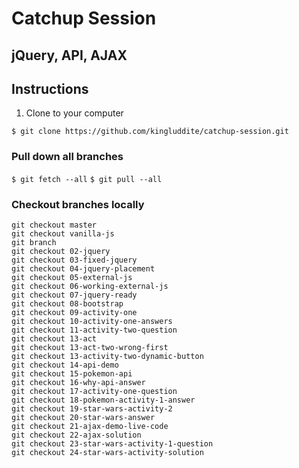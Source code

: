 # Catchup Session
## jQuery, API, AJAX

## Instructions
1. Clone to your computer

`$ git clone https://github.com/kingluddite/catchup-session.git`

### Pull down all branches
`$ git fetch --all`
`$ git pull --all`

### Checkout branches locally
```
git checkout master
git checkout vanilla-js
git branch
git checkout 02-jquery
git checkout 03-fixed-jquery
git checkout 04-jquery-placement
git checkout 05-external-js
git checkout 06-working-external-js
git checkout 07-jquery-ready
git checkout 08-bootstrap
git checkout 09-activity-one
git checkout 10-activity-one-answers
git checkout 11-activity-two-question
git checkout 13-act
git checkout 13-act-two-wrong-first
git checkout 13-activity-two-dynamic-button
git checkout 14-api-demo
git checkout 15-pokemon-api
git checkout 16-why-api-answer
git checkout 17-activity-one-question
git checkout 18-pokemon-activity-1-answer
git checkout 19-star-wars-activity-2
git checkout 20-star-wars-answer
git checkout 21-ajax-demo-live-code
git checkout 22-ajax-solution
git checkout 23-star-wars-activity-1-question
git checkout 24-star-wars-activity-solution
```
